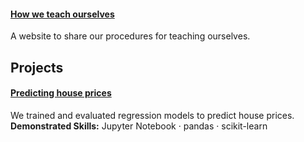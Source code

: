 #### [How we teach ourselves](https://maximilian-ho.github.io/how-we-teach-ourselves/)
A website to share our procedures for teaching ourselves.

## Projects
#### [Predicting house prices](https://github.com/maximilian-ho/Data-Analytics-Projects/blob/main/House%20Prices%20Prediction/house-prices-prediction.ipynb) 
We trained and evaluated regression models to predict house prices.  
**Demonstrated Skills:** Jupyter Notebook · pandas · scikit-learn 

